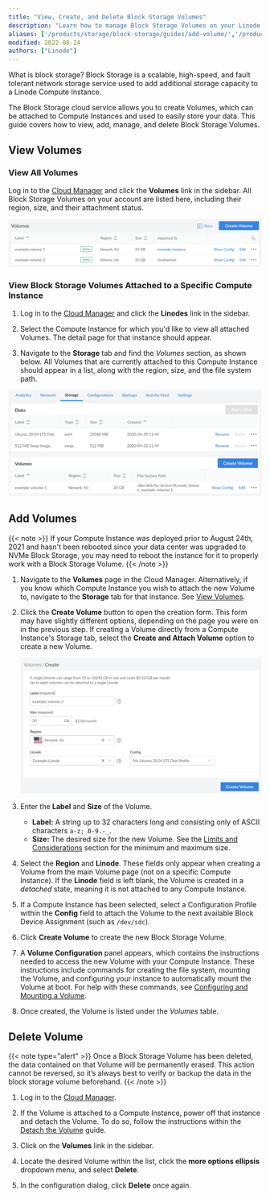 ```yaml
---
title: "View, Create, and Delete Block Storage Volumes"
description: "Learn how to manage Block Storage Volumes on your Linode account, including viewing, adding, and deleting them."
aliases: ['/products/storage/block-storage/guides/add-volume/','/products/storage/block-storage/guides/delete-volume/']
modified: 2022-08-24
authors: ["Linode"]
---
```


What is block storage? Block Storage is a scalable, high-speed, and fault tolerant network storage service used to add additional storage capacity to a Linode Compute Instance.

The Block Storage cloud service allows you to create Volumes, which can be attached to Compute Instances and used to easily store your data. This guide covers how to view, add, manage, and delete Block Storage Volumes.


## View Volumes

### View All Volumes

Log in to the [Cloud Manager](https://cloud.linode.com/volumes) and click the **Volumes** link in the sidebar. All Block Storage Volumes on your account are listed here, including their region, size, and their attachment status.

![View all Volumes on an account](view-all-volumes.png)

### View Block Storage Volumes Attached to a Specific Compute Instance

1.  Log in to the [Cloud Manager](https://cloud.linode.com/linodes) and click the **Linodes** link in the sidebar.

1.  Select the Compute Instance for which you'd like to view all attached Volumes. The detail page for that instance should appear.

1.  Navigate to the **Storage** tab and find the *Volumes* section, as shown below. All Volumes that are currently attached to this Compute Instance should appear in a list, along with the region, size, and the file system path.

![View Volumes that are attached to specific Compute Instances](view-volumes-on-compute-instance.png)

## Add Volumes

{{< note >}}
If your Compute Instance was deployed prior to August 24th, 2021 and hasn't been rebooted since your data center was upgraded to NVMe Block Storage, you may need to reboot the instance for it to properly work with a Block Storage Volume.
{{< /note >}}

1. Navigate to the **Volumes** page in the Cloud Manager. Alternatively, if you know which Compute Instance you wish to attach the new Volume to, navigate to the **Storage** tab for that instance. See [View Volumes](#view-volumes).

1. Click the **Create Volume** button to open the creation form. This form may have slightly different options, depending on the page you were on in the previous step. If creating a Volume directly from a Compute Instance's Storage tab, select the **Create and Attach Volume** option to create a new Volume.

    ![Volume Creation Form](create-volume-form.png)

1. Enter the **Label** and **Size** of the Volume.

    - **Label:** A string up to 32 characters long and consisting only of ASCII characters `a-z; 0-9.-_`.
    - **Size:** The desired size for the new Volume. See the [Limits and Considerations](/docs/products/storage/block-storage/#limits-and-considerations) section for the minimum and maximum size.

1. Select the **Region** and **Linode**. These fields only appear when creating a Volume from the main Volume page (not on a specific Compute Instance). If the **Linode** field is left blank, the Volume is created in a *detached* state, meaning it is not attached to any Compute Instance.

1. If a Compute Instance has been selected, select a Configuration Profile within the **Config** field to attach the Volume to the next available Block Device Assignment (such as `/dev/sdc`).

1.  Click **Create Volume** to create the new Block Storage Volume.

1.  A **Volume Configuration** panel appears, which contains the instructions needed to access the new Volume with your Compute Instance. These instructions include commands for creating the file system, mounting the Volume, and configuring your instance to automatically mount the Volume at boot. For help with these commands, see [Configuring and Mounting a Volume](/docs/products/storage/block-storage/guides/configure-volume/).

1.  Once created, the Volume is listed under the *Volumes* table.

## Delete Volume

{{< note type="alert" >}}
Once a Block Storage Volume has been deleted, the data contained on that Volume will be permanently erased. This action cannot be reversed,  so it’s always best to verify or backup the data in the block storage volume beforehand.
{{< /note >}}

1.  Log in to the [Cloud Manager](https://cloud.linode.com/linodes).

1.  If the Volume is attached to a Compute Instance, power off that instance and detach the Volume. To do so, follow the instructions within the [Detach the Volume](/docs/products/storage/block-storage/guides/attach-and-detach/#detach-a-volume) guide.

1.  Click on the **Volumes** link in the sidebar.

1.  Locate the desired Volume within the list, click the **more options ellipsis** dropdown menu, and select **Delete**.

1.  In the configuration dialog, click **Delete** once again.
